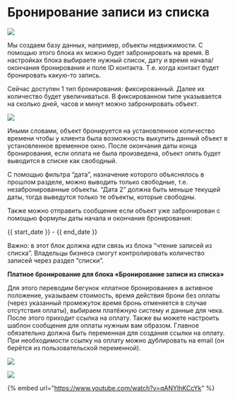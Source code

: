 # Бронирование записи из списка

![](../../../../.gitbook/assets/блок3.1.png)

Мы создаем базу данных, например, объекты недвижимости. С помощью этого блока их можно будет забронировать на время. В настройках блока выбираете нужный список, дату и время начала/окончания бронирования и поле ID контакта. Т.е. когда контакт будет бронировать какую-то запись.

Сейчас доступен 1 тип бронирования: фиксированный. Далее их количество будет увеличиваться. В фиксированном типе указывается на сколько дней, часов и минут можно забронировать объект.

![](../../../../.gitbook/assets/блок3.2.png)

Иными словами, объект бронируется на установленное количество времени чтобы у клиента была возможность выкупить данный объект в установленное временное окно. После окончания даты конца бронирования, если оплата не была произведена, объект опять будет выводится в списке как свободный.

С помощью фильтра “дата”, назначение которого объяснялось в прошлом разделе, можно выводить только свободные, т.е. незабронированные объекты. “Дата 2” должна быть меньше текущей даты, тогда выведутся только те объекты, которые свободны.

Также можно отправить сообщение если объект уже забронирован с помощью формулы даты начала и окончания бронирования:

\{{ start\_date \}} - \{{ end\_date \}}

Важно: в этот блок должна идти связь из блока “чтение записей из списка”. Владельцы бизнеса смогут контролировать количество записей через раздел “списки”.

**Платное бронирование для блока «Бронирование записи из списка»**

Для этого переводим бегунок «платное бронирование» в активное положение, указываем стоимость, время действия брони без оплаты (через указанный промежуток время бронь отменяется в случае отсутствия оплаты), выбираем платёжную систему и данные для чека. После этого приходит ссылка на оплату.  Также вы можете настроить шаблон сообщения для оплаты нужным вам образом. Главное обязательно должна быть переменная для создания ссылки на оплату. При необходимости ссылку на оплату можно дублировать на email (он берётся из пользовательской переменной).

![](../../../../.gitbook/assets/9й.png)

![](../../../../.gitbook/assets/11й.png)

{% embed url="https://www.youtube.com/watch?v=qANYlhKCcYk" %}
